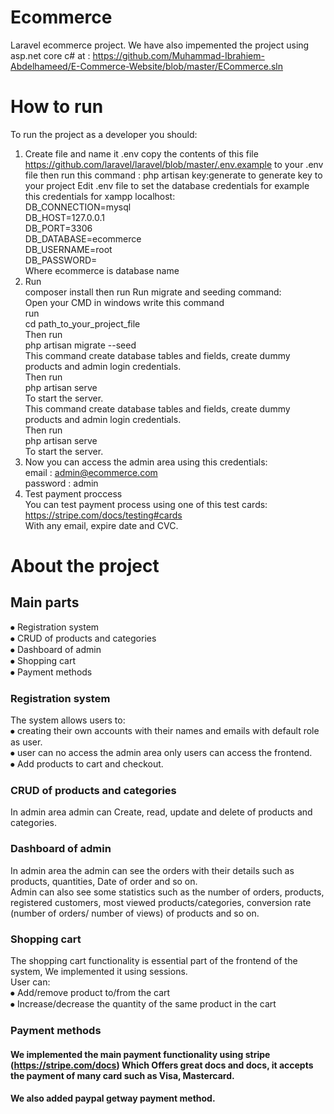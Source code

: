 # Ecommerce
Laravel ecommerce project.
We have also impemented the project using asp.net core c# at : https://github.com/Muhammad-Ibrahiem-Abdelhameed/E-Commerce-Website/blob/master/ECommerce.sln
# How to run  
To run the project as a developer you should:  
1. Create file and name it .env
copy the contents of this file https://github.com/laravel/laravel/blob/master/.env.example
to your .env file then run this command : 
 php artisan key:generate 
 to generate key to your project
 Edit .env file to set the database credentials for example this credentials for xampp localhost:  
  DB_CONNECTION=mysql  
  DB_HOST=127.0.0.1  
  DB_PORT=3306  
  DB_DATABASE=ecommerce  
  DB_USERNAME=root  
  DB_PASSWORD=  
Where ecommerce is database name   
2. Run   
  composer install 
  then run
  Run migrate and seeding command:   
  Open your CMD in windows write this command  
  run  
  cd path_to_your_project_file  
  Then run  
  php artisan migrate --seed  
  This command create database tables and fields, create dummy products and admin login credentials.  
  Then run  
  php artisan serve  
  To start the server.  
  This command create database tables and fields, create dummy products and admin login credentials.   
  Then run  
  php artisan serve  
  To start the server.
3. Now you can access the admin area using this credentials:  
  email : admin@ecommerce.com  
  password : admin  
4. Test payment proccess  
  You can test payment process using one of this test cards:  
  https://stripe.com/docs/testing#cards  
  With any email, expire date and CVC.
# About the project
## Main parts  
  ⦁	Registration system  
  ⦁	CRUD of products and categories  
  ⦁	Dashboard of admin  
  ⦁	Shopping cart  
  ⦁	Payment methods  
### Registration system  
The system allows users to:  
  ⦁	creating their own accounts with their names and emails with default role as user.  
  ⦁	user can no access the admin area only users can access the frontend.  
  ⦁	Add products to cart and checkout.  
### CRUD of products and categories  
In admin area admin can Create, read, update and delete of products and categories.  
### Dashboard of admin  
In admin area the admin can see the orders with their details such as products, quantities, Date of order and so on.  
Admin can also see some statistics such as the number of orders, products, registered customers, most viewed products/categories, conversion rate (number of orders/ number of views) of products and so on.  
### Shopping cart  
The shopping cart functionality is essential part of the frontend of the system, We implemented it using sessions.   
User can:   
  ⦁	Add/remove product to/from the cart  
  ⦁	Increase/decrease the quantity of the same product in the cart  
### Payment methods
#### We implemented the main payment functionality using stripe (https://stripe.com/docs) Which Offers great docs and docs, it accepts the payment of many card such as Visa, Mastercard.  
#### We also added paypal getway payment method.
